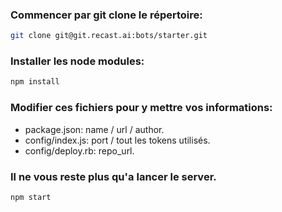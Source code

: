 ### Commencer par git clone le répertoire:

```bash
git clone git@git.recast.ai:bots/starter.git
```

### Installer les node modules: 

```bash
npm install
```
### Modifier ces fichiers pour y mettre vos informations:

- package.json: name / url / author.
- config/index.js: port / tout les tokens utilisés.
- config/deploy.rb: repo_url.

### Il ne vous reste plus qu'a lancer le server.

```bash
npm start
```